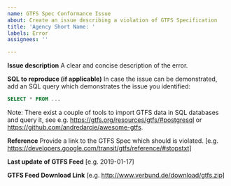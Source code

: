 ```yaml
---
name: GTFS Spec Conformance Issue
about: Create an issue describing a violation of GTFS Specification
title: 'Agency Short Name: '
labels: Error
assignees: ''

---
```


**Issue description**
A clear and concise description of the error.

**SQL to reproduce (if applicable)**
In case the issue can be demonstrated, add an SQL query which demonstrates the issue you identified:

```SQL
SELECT * FROM ...
```

Note: There exist a couple of tools to import GTFS data in SQL databases and query it, see e.g. https://gtfs.org/resources/gtfs/#postgresql or https://github.com/andredarcie/awesome-gtfs.


**Reference**
Provide a link to the GTFS Spec which should is violated.
[e.g. https://developers.google.com/transit/gtfs/reference/#stopstxt]

**Last update of GTFS Feed**
[e.g. 2019-01-17]

**GTFS Feed Download Link**
[e.g. http://www.verbund.de/download/gtfs.zip]